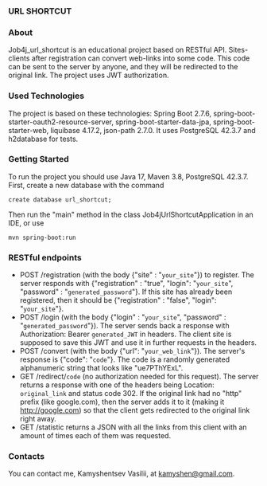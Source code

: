 ### URL SHORTCUT

### About
Job4j_url_shortcut is an educational project based on RESTful API. 
Sites-clients after registration can convert web-links into some code. 
This code can be sent to the server by anyone, and they will be redirected to 
the original link. The project uses JWT authorization.

### Used Technologies
The project is based on these technologies: Spring Boot 2.7.6,
spring-boot-starter-oauth2-resource-server, spring-boot-starter-data-jpa,
spring-boot-starter-web, liquibase 4.17.2, json-path 2.7.0. It uses PostgreSQL 42.3.7 
and h2database for tests.

### Getting Started
To run the project you should use Java 17, Maven 3.8, PostgreSQL 42.3.7. First, create
a new database with the command
```shell
create database url_shortcut;
```
Then run the "main" method in the 
class Job4jUrlShortcutApplication in an IDE, or use
```shell
mvn spring-boot:run
```

### RESTful endpoints
- POST /registration (with the body {"site" : "`your_site`"}) to register.
The server responds with {"registration" : "true", "login": "`your_site`", "password" : "`generated_password`"}.
If this site has already been registered, then it should be {"registration" : "false", "login": "`your_site`"}.
- POST /login (with the body {"login" : "`your_site`", "password" : "`generated_password`"}).
The server sends back a response with Authorization: Bearer `generated_JWT` in headers. The client site is supposed to
save this JWT and use it in further requests in the headers.
- POST /convert (with the body {"url": "`your_web_link`"}). The server's response is {"code": "`code`"}. The code
is a randomly generated alphanumeric string that looks like "ue7PThYExL".
- GET /redirect/`code` (no authorization needed for this request). The server returns a response with one of the headers
being Location: `original_link` and status code 302. If the original link had no "http" prefix (like google.com), then
the server adds it to it (making it http://google.com) so that the client gets redirected to the original link right away.
- GET /statistic returns a JSON with all the links from this client with an amount of times each of them was requested.

### Contacts
You can contact me, Kamyshentsev Vasilii, at kamyshen@gmail.com.